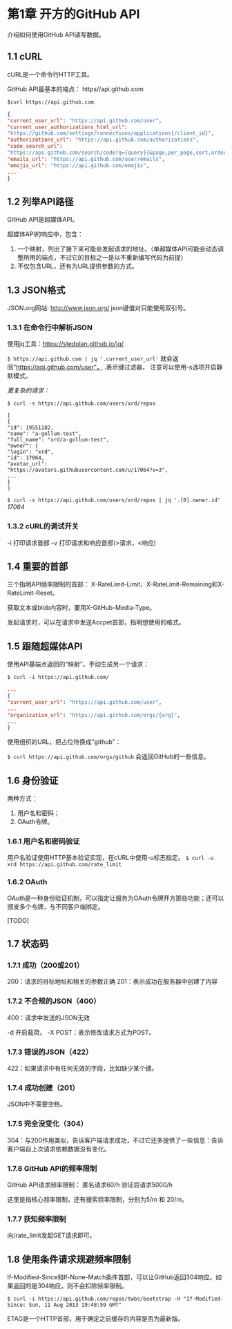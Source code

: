 # 第1章 开方的GitHub API

介绍如何使用GitHub API读写数据。

## 1.1 cURL

cURL是一个命令行HTTP工具。

GitHub API最基本的端点： https//api.github.com

`$curl https://api.github.com`

```json
{
"current_user_url": "https://api.github.com/user",
"current_user_authorizations_html_url":
"https://github.com/settings/connections/applications{/client_id}",
"authorizations_url": "https://api.github.com/authorizations",
"code_search_url":
"https://api.github.com/search/code?q={query}{&page,per_page,sort,order}",
"emails_url": "https://api.github.com/user/emails",
"emojis_url": "https://api.github.com/emojis",
...
}
```

## 1.2 列举API路径

GitHub API是超媒体API。

超媒体API的响应中，包含：
1. 一个映射，列出了接下来可能会发起请求的地址。（单超媒体API可能会动态调整所用的端点，不过它的目标之一是以不重新编写代码为前提）
2. 不仅包含URL，还有为URL提供参数的方式。

## 1.3 JSON格式

JSON.org网站: http://www.json.org/
json键值对只能使用双引号。

### 1.3.1 在命令行中解析JSON

使用jq工具：https://stedolan.github.io/jq/

`$ https://api.github.com | jq '.current_user_url'`
就会返回"https://api.github.com/user"，
.表示键过滤器，
注意可以使用-s选项开启静默模式。

*更复杂的请求：*

`$ curl -s https://api.github.com/users/xrd/repos`

```jason
[
{
"id": 19551182,
"name": "a-gollum-test",
"full_name": "xrd/a-gollum-test",
"owner": {
"login": "xrd",
"id": 17064,
"avatar_url":
"https://avatars.githubusercontent.com/u/17064?v=3",
...
}
]
```
`$ curl -s https://api.github.com/users/xrd/repos | jq '.[0].owner.id'`
*17064*

### 1.3.2 cURL的调试开关

-i 打印请求首部
-v 打印请求和响应首部(>请求，<响应)

## 1.4 重要的首部

三个指明API频率限制的首部：
X-RateLimit-Limit、X-RateLimit-Remaining和X-RateLimit-Reset。

获取文本或blob内容时，要用X-GitHub-Media-Type。

发起请求时，可以在请求中发送Accpet首部，指明想使用的格式。

## 1.5 跟随超媒体API

使用API基端点返回的“映射”，手动生成另一个请求：

`$ curl -i https://api.github.com/`

```json
...
{
"current_user_url": "https://api.github.com/user",
...
"organization_url": "https://api.github.com/orgs/{org}",
...
}
```

使用组织的URL，把占位符换成"github"：

`$ curl https://api.github.com/orgs/github`
会返回GitHub的一些信息。

## 1.6 身份验证

两种方式：
1. 用户名和密码；
2. OAuth令牌。

### 1.6.1 用户名和密码验证

用户名验证使用HTTP基本验证实现，在cURL中使用-u标志指定。
`$ curl -u xrd https://api.github.com/rate_limit`

### 1.6.2 OAuth

OAuth是一种身份验证机制，可以指定让服务为OAuth令牌开方那些功能；还可以颁发多个令牌，与不同客户端绑定。

[TODO]

## 1.7 状态码

### 1.7.1 成功（200或201）

200：请求的目标地址和相关的参数正确
201：表示成功在服务器中创建了内容

### 1.7.2 不合规的JSON（400）

400：请求中发送的JSON无效

-d 开启载荷。
-X POST：表示修改请求方式为POST。

### 1.7.3 错误的JSON（422）

422：如果请求中有任何无效的字段，比如缺少某个键。

### 1.7.4 成功创建（201）

JSON中不需要空格。

### 1.7.5 完全没变化（304）

304：与200作用类似，告诉客户端请求成功，不过它还多提供了一些信息：告诉客户端自上次请求依赖数据没有变化。

### 1.7.6 GitHub API的频率限制

GitHub API请求频率限制：
匿名请求60/h
验证后请求5000/h

这里是指核心频率限制，还有搜索频率限制，分别为5/m 和 20/m。

### 1.7.7 获知频率限制

向/rate_limit发起GET请求即可。

## 1.8 使用条件请求规避频率限制

If-Modified-Since和If-None-Match条件首部，可以让GitHub返回304响应。如果返回的是304响应，则不会扣除频率限制。

`$ curl -i https://api.github.com/repos/twbs/bootstrap -H "If-Modified-Since: Sun, 11 Aug 2013 19:48:59 GMT"`

ETAG是一个HTTP首部，用于确定之前缓存的内容是否为最新版。